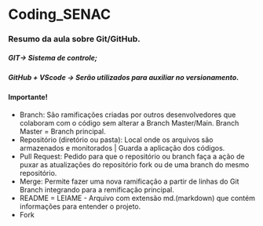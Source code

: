 # Coding_SENAC
### Resumo da aula sobre Git/GitHub.

##### GIT-> Sistema de controle;
##### GitHub + VScode -> Serão utilizados para auxiliar no versionamento.

#### **Importante!** 
- Branch: São ramificações criadas por outros desenvolvedores que colaboram com o código sem alterar a Branch Master/Main. Branch Master = Branch principal.
- Repositório (diretório ou pasta): Local onde os arquivos são armazenados e monitorados | Guarda a aplicação dos códigos.
- Pull Request: Pedido para que o repositório ou branch faça a ação de puxar as atualizações do repositório fork ou de uma branch do mesmo repositório.
- Merge: Permite fazer uma nova ramificação a partir de linhas do Git Branch integrando para a remificação principal.
- README = LEIAME - Arquivo com extensão md.(markdown) que contém informações para entender o projeto.
- Fork
    
